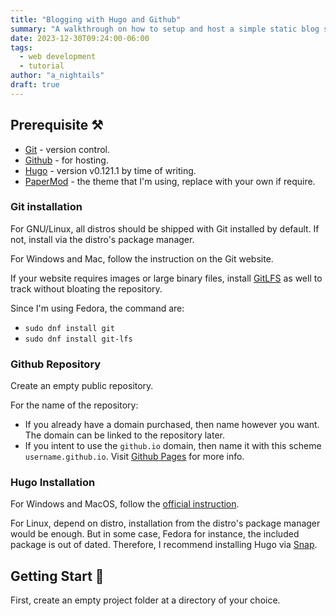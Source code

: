 ```yaml
---
title: "Blogging with Hugo and Github"
summary: "A walkthrough on how to setup and host a simple static blog site with Hugo and Github page."
date: 2023-12-30T09:24:00-06:00
tags:
  - web development
  - tutorial
author: "a_nightails"
draft: true
---
```

## Prerequisite ⚒️

 - [Git](https://git-scm.com/) - version control.
 - [Github](https://github.com/) - for hosting.
 - [Hugo](https://gohugo.io/) - version v0.121.1 by time of writing.
 - [PaperMod](https://github.com/adityatelange/hugo-PaperMod) - the theme that I'm using, replace with your own if require.

### Git installation
For GNU/Linux, all distros should be shipped with Git installed by default.  If not, install via the distro's package manager.

For Windows and Mac, follow the instruction on the Git website.

If your website requires images or large binary files, install [GitLFS](https://git-lfs.com/) as well to track without bloating the repository.

Since I'm using Fedora, the command are:
- `sudo dnf install git`
- `sudo dnf install git-lfs`

### Github Repository
Create an empty public repository.

For the name of the repository:
- If you already have a domain purchased, then name however you want. The domain can be linked to the repository later.
- If you intent to use the `github.io` domain, then name it with this scheme `username.github.io`. Visit [Github Pages](https://pages.github.com/) for more info.

### Hugo Installation
For Windows and MacOS, follow the [official instruction](https://gohugo.io/installation/).

For Linux, depend on distro, installation from the distro's package manager would be enough.
But in some case, Fedora for instance, the included package is out of dated.
Therefore, I recommend installing Hugo via [Snap](https://snapcraft.io/hugo).

## Getting Start 🚀
First, create an empty project folder at a directory of your choice.

